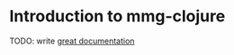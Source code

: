 # Introduction to mmg-clojure

TODO: write [great documentation](http://jacobian.org/writing/what-to-write/)
